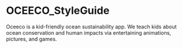 # OCEECO_StyleGuide
Oceeco is a kid-friendly ocean sustainability app. We teach kids about ocean conservation and human impacts via entertaining animations, pictures, and games.
